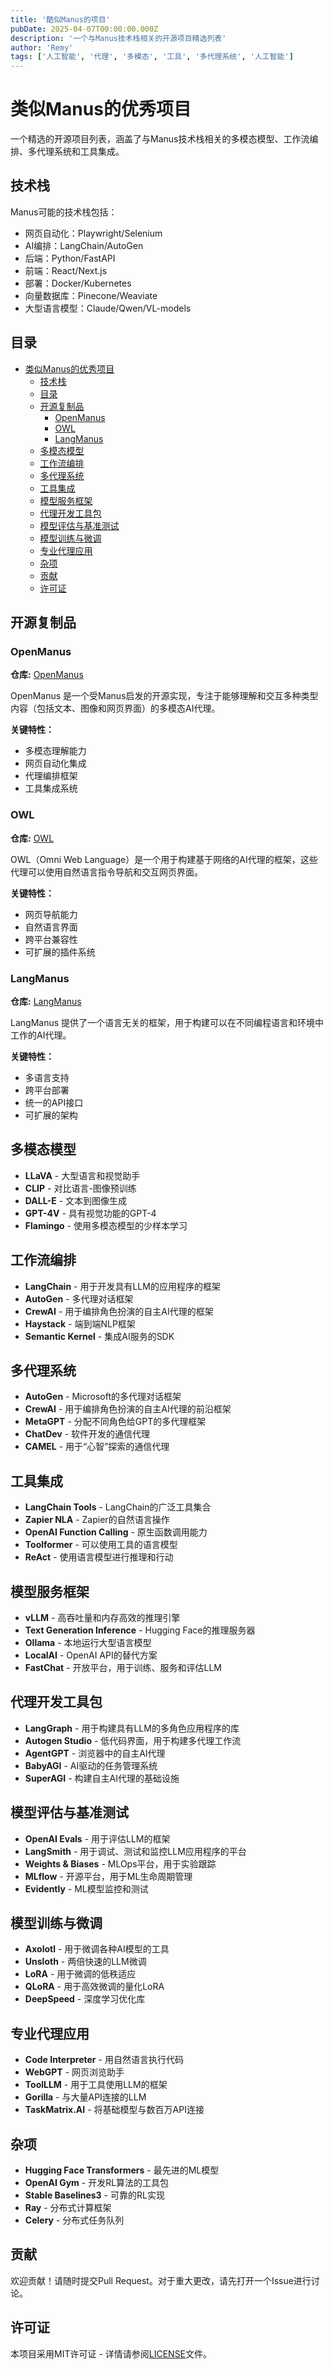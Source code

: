 ```yaml
---
title: '酷似Manus的项目'
pubDate: 2025-04-07T00:00:00.000Z
description: '一个与Manus技术栈相关的开源项目精选列表'
author: 'Remy'
tags: ['人工智能', '代理', '多模态', '工具', '多代理系统', '人工智能']
---
```


# 类似Manus的优秀项目

一个精选的开源项目列表，涵盖了与Manus技术栈相关的多模态模型、工作流编排、多代理系统和工具集成。

## 技术栈

Manus可能的技术栈包括：

- 网页自动化：Playwright/Selenium
- AI编排：LangChain/AutoGen
- 后端：Python/FastAPI
- 前端：React/Next.js
- 部署：Docker/Kubernetes
- 向量数据库：Pinecone/Weaviate
- 大型语言模型：Claude/Qwen/VL-models

## 目录

- [类似Manus的优秀项目](#awesome-manus-like-projects)
  - [技术栈](#technical-stack)
  - [目录](#contents)
  - [开源复制品](#opensource-copy)
    - [OpenManus](#openmanus)
    - [OWL](#owl)
    - [LangManus](#langmanus)
  - [多模态模型](#multimodal-models)
  - [工作流编排](#workflow-orchestration)
  - [多代理系统](#multi-agent-systems)
  - [工具集成](#tool-integration)
  - [模型服务框架](#model-serving-frameworks)
  - [代理开发工具包](#agent-development-kits)
  - [模型评估与基准测试](#model-evaluation--benchmarking)
  - [模型训练与微调](#model-training--fine-tuning)
  - [专业代理应用](#specialized-agent-applications)
  - [杂项](#misc)
  - [贡献](#contributing)
  - [许可证](#license)


## 开源复制品

### OpenManus

**仓库:** [OpenManus](https://github.com/OpenManus/OpenManus)

OpenManus 是一个受Manus启发的开源实现，专注于能够理解和交互多种类型内容（包括文本、图像和网页界面）的多模态AI代理。

**关键特性：**
- 多模态理解能力
- 网页自动化集成
- 代理编排框架
- 工具集成系统

### OWL

**仓库:** [OWL](https://github.com/SalesforceAIResearch/OWL)

OWL（Omni Web Language）是一个用于构建基于网络的AI代理的框架，这些代理可以使用自然语言指令导航和交互网页界面。

**关键特性：**
- 网页导航能力
- 自然语言界面
- 跨平台兼容性
- 可扩展的插件系统

### LangManus

**仓库:** [LangManus](https://github.com/LangManus/LangManus)

LangManus 提供了一个语言无关的框架，用于构建可以在不同编程语言和环境中工作的AI代理。

**关键特性：**
- 多语言支持
- 跨平台部署
- 统一的API接口
- 可扩展的架构

## 多模态模型

- **LLaVA** - 大型语言和视觉助手
- **CLIP** - 对比语言-图像预训练
- **DALL-E** - 文本到图像生成
- **GPT-4V** - 具有视觉功能的GPT-4
- **Flamingo** - 使用多模态模型的少样本学习

## 工作流编排

- **LangChain** - 用于开发具有LLM的应用程序的框架
- **AutoGen** - 多代理对话框架
- **CrewAI** - 用于编排角色扮演的自主AI代理的框架
- **Haystack** - 端到端NLP框架
- **Semantic Kernel** - 集成AI服务的SDK

## 多代理系统

- **AutoGen** - Microsoft的多代理对话框架
- **CrewAI** - 用于编排角色扮演的自主AI代理的前沿框架
- **MetaGPT** - 分配不同角色给GPT的多代理框架
- **ChatDev** - 软件开发的通信代理
- **CAMEL** - 用于“心智”探索的通信代理

## 工具集成

- **LangChain Tools** - LangChain的广泛工具集合
- **Zapier NLA** - Zapier的自然语言操作
- **OpenAI Function Calling** - 原生函数调用能力
- **Toolformer** - 可以使用工具的语言模型
- **ReAct** - 使用语言模型进行推理和行动

## 模型服务框架

- **vLLM** - 高吞吐量和内存高效的推理引擎
- **Text Generation Inference** - Hugging Face的推理服务器
- **Ollama** - 本地运行大型语言模型
- **LocalAI** - OpenAI API的替代方案
- **FastChat** - 开放平台，用于训练、服务和评估LLM

## 代理开发工具包

- **LangGraph** - 用于构建具有LLM的多角色应用程序的库
- **Autogen Studio** - 低代码界面，用于构建多代理工作流
- **AgentGPT** - 浏览器中的自主AI代理
- **BabyAGI** - AI驱动的任务管理系统
- **SuperAGI** - 构建自主AI代理的基础设施

## 模型评估与基准测试

- **OpenAI Evals** - 用于评估LLM的框架
- **LangSmith** - 用于调试、测试和监控LLM应用程序的平台
- **Weights & Biases** - MLOps平台，用于实验跟踪
- **MLflow** - 开源平台，用于ML生命周期管理
- **Evidently** - ML模型监控和测试

## 模型训练与微调

- **Axolotl** - 用于微调各种AI模型的工具
- **Unsloth** - 两倍快速的LLM微调
- **LoRA** - 用于微调的低秩适应
- **QLoRA** - 用于高效微调的量化LoRA
- **DeepSpeed** - 深度学习优化库

## 专业代理应用

- **Code Interpreter** - 用自然语言执行代码
- **WebGPT** - 网页浏览助手
- **ToolLLM** - 用于工具使用LLM的框架
- **Gorilla** - 与大量API连接的LLM
- **TaskMatrix.AI** - 将基础模型与数百万API连接

## 杂项

- **Hugging Face Transformers** - 最先进的ML模型
- **OpenAI Gym** - 开发RL算法的工具包
- **Stable Baselines3** - 可靠的RL实现
- **Ray** - 分布式计算框架
- **Celery** - 分布式任务队列

## 贡献

欢迎贡献！请随时提交Pull Request。对于重大更改，请先打开一个Issue进行讨论。

## 许可证

本项目采用MIT许可证 - 详情请参阅[LICENSE](LICENSE)文件。